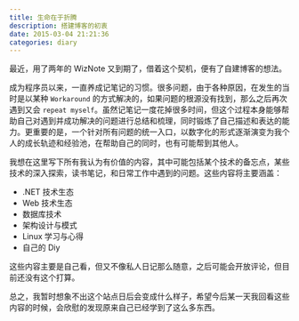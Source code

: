 ```yaml
---
title: 生命在于折腾
description: 搭建博客的初衷
date: 2015-03-04 21:21:36
categories: diary
---
```


最近，用了两年的 WizNote 又到期了，借着这个契机，便有了自建博客的想法。

成为程序员以来，一直养成记笔记的习惯。很多问题，由于各种原因，在发生的当时是以某种 `Workaround` 的方式解决的，如果问题的根源没有找到，那么之后再次遇到又会 `repeat myself`。虽然记笔记一度花掉很多时间，但这个过程本身能够帮助自己对遇到并成功解决的问题进行总结和梳理，同时锻炼了自己描述和表达的能力。更重要的是，一个针对所有问题的统一入口，以数字化的形式逐渐演变为我个人的成长轨迹和经验池，在帮助自己的同时，也有可能帮到其他人。

我想在这里写下所有我认为有价值的内容，其中可能包括某个技术的备忘点，某些技术的深入探索，读书笔记，和日常工作中遇到的问题。这些内容将主要涵盖：
- .NET 技术生态
- Web 技术生态
- 数据库技术
- 架构设计与模式
- Linux 学习与心得
- 自己的 Diy

这些内容主要是自己看，但又不像私人日记那么随意，之后可能会开放评论，但目前还没有这个打算。

总之，我暂时想象不出这个站点日后会变成什么样子，希望今后某一天我回看这些内容的时候，会欣慰的发现原来自己已经学到了这么多东西。